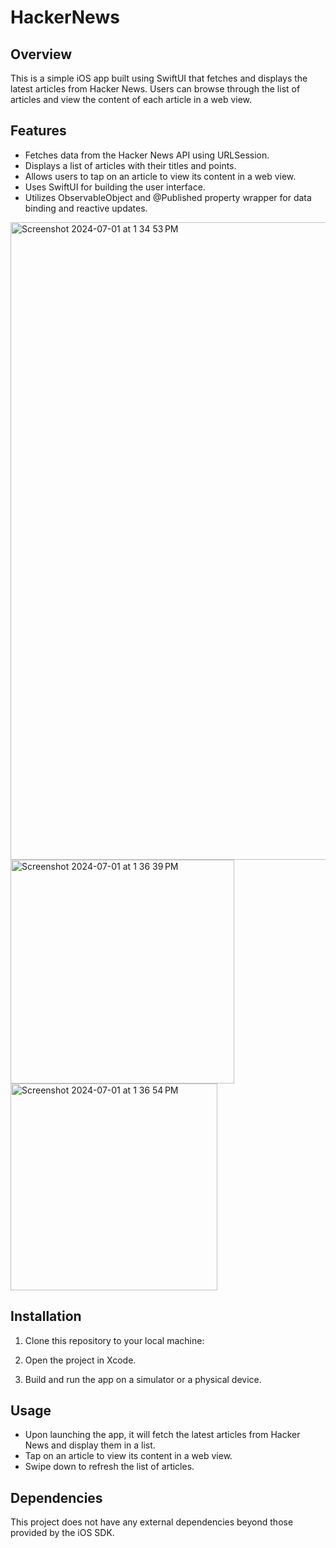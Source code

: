 # HackerNews


## Overview
This is a simple iOS app built using SwiftUI that fetches and displays the latest articles from Hacker News. Users can browse through the list of articles and view the content of each article in a web view.

## Features
- Fetches data from the Hacker News API using URLSession.
- Displays a list of articles with their titles and points.
- Allows users to tap on an article to view its content in a web view.
- Uses SwiftUI for building the user interface.
- Utilizes ObservableObject and @Published property wrapper for data binding and reactive updates.

<img width="1020" alt="Screenshot 2024-07-01 at 1 34 53 PM" src="https://github.com/cyborg-joshi/HackerNews/assets/91533278/b6234380-2278-4556-9368-f8fe833d196e">
<img width="358" alt="Screenshot 2024-07-01 at 1 36 39 PM" src="https://github.com/cyborg-joshi/HackerNews/assets/91533278/c5341aa0-d488-4c3c-b76d-781eeed2b189">
<img width="331" alt="Screenshot 2024-07-01 at 1 36 54 PM" src="https://github.com/cyborg-joshi/HackerNews/assets/91533278/1fbf8bc2-98ed-425c-9978-2dfe0b6c9e56">

## Installation
1. Clone this repository to your local machine:
 
2. Open the project in Xcode.

3. Build and run the app on a simulator or a physical device.

## Usage
- Upon launching the app, it will fetch the latest articles from Hacker News and display them in a list.
- Tap on an article to view its content in a web view.
- Swipe down to refresh the list of articles.

## Dependencies
This project does not have any external dependencies beyond those provided by the iOS SDK.




